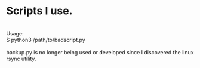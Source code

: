 <h1>Scripts I use.</h1><br/>
Usage:<br/>
$ python3 /path/to/badscript.py<br/><br/>
backup.py is no longer being used or developed since I discovered the linux rsync utility.<br/>
